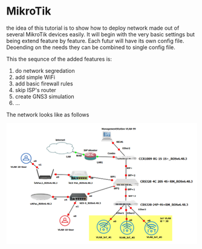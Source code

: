 # MikroTik
the idea of this tutorial is to show how to deploy network made out of several MikroTik devices easily.
It will begin with the very basic settings but being extend feature by feature. Each futur will have its own config file. Deoending on the needs they can be combined to single config file.

This the sequnce of the added features is:

1. do network segredation 
2. add simple WiFi
3. add basic firewall rules
4. skip ISP's router
5. create GNS3 simulation 
6. ...

The network looks like as follows

![basic network topology](https://github.com/PackElend/MikroTik/blob/main/docs/images/network%20topology.png)
